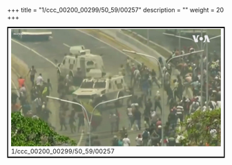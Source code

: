 +++
title = "1/ccc_00200_00299/50_59/00257"
description = ""
weight = 20
+++

<table style="border:2px solid black;max-width:800px;max-height:800px;" 
><tr><td>
<img class="center-fit-jpg"
src="/jpg_/aaa_20190430_NxaOmWaI8sI_00256.jpg">
1/ccc_00200_00299/50_59/00257
</img></td></tr></table>
